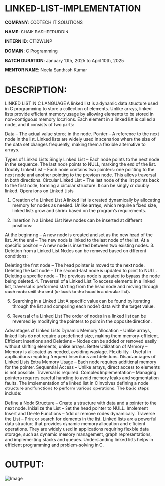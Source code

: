 # LINKED-LIST-IMPLEMENTATION

**COMPANY**: CODTECH IT SOLUTIONS

**NAME**: SHAIK BASHEERUDDIN

**INTERN ID**: CT12WLNP

**DOMAIN**: C Programming

**BATCH DURATION**: January 10th, 2025 to April 10th, 2025

**MENTOR NAME**: Neela Santhosh Kumar

# DESCRIPTION:
LINKED LIST IN C LANGUAGE
A linked list is a dynamic data structure used in C programming to store a collection of elements. Unlike arrays, linked lists provide efficient memory usage by allowing elements to be stored in non-contiguous memory locations. Each element in a linked list is called a node, and it consists of two parts:

Data – The actual value stored in the node.
Pointer – A reference to the next node in the list.
Linked lists are widely used in scenarios where the size of the data set changes frequently, making them a flexible alternative to arrays.

Types of Linked Lists
Singly Linked List – Each node points to the next node in the sequence. The last node points to NULL, marking the end of the list.
Doubly Linked List – Each node contains two pointers: one pointing to the next node and another pointing to the previous node. This allows traversal in both directions.
Circular Linked List – The last node of the list points back to the first node, forming a circular structure. It can be singly or doubly linked.
Operations on Linked Lists
1. Creation of a Linked List
A linked list is created dynamically by allocating memory for nodes as needed. Unlike arrays, which require a fixed size, linked lists grow and shrink based on the program’s requirements.

2. Insertion in a Linked List
New nodes can be inserted at different positions:

At the beginning – A new node is created and set as the new head of the list.
At the end – The new node is linked to the last node of the list.
At a specific position – A new node is inserted between two existing nodes.
3. Deletion from a Linked List
Nodes can be removed based on different conditions:

Deleting the first node – The head pointer is moved to the next node.
Deleting the last node – The second-last node is updated to point to NULL.
Deleting a specific node – The previous node is updated to bypass the node being deleted.
4. Traversal of a Linked List
To access elements in a linked list, traversal is performed starting from the head node and moving through each node until the end (or back to the head in a circular list).

5. Searching in a Linked List
A specific value can be found by iterating through the list and comparing each node’s data with the target value.

6. Reversal of a Linked List
The order of nodes in a linked list can be reversed by modifying the pointers to point in the opposite direction.

Advantages of Linked Lists
Dynamic Memory Allocation – Unlike arrays, linked lists do not require a predefined size, making them memory-efficient.
Efficient Insertions and Deletions – Nodes can be added or removed easily without shifting elements, unlike arrays.
Better Utilization of Memory – Memory is allocated as needed, avoiding wastage.
Flexibility – Useful in applications requiring frequent insertions and deletions.
Disadvantages of Linked Lists
Extra Memory Usage – Each node requires additional memory for the pointer.
Sequential Access – Unlike arrays, direct access to elements is not possible. Traversal is required.
Complex Implementation – Managing pointers requires careful handling to avoid memory leaks and segmentation faults.
The implementation of a linked list in C involves defining a node structure and functions to perform various operations. The basic steps include:

Define a Node Structure – Create a structure with data and a pointer to the next node.
Initialize the List – Set the head pointer to NULL.
Implement Insert and Delete Functions – Add or remove nodes dynamically.
Traverse the List – Print or search for elements in the list.
Linked lists are a powerful data structure that provides dynamic memory allocation and efficient operations. They are widely used in applications requiring flexible data storage, such as dynamic memory management, graph representations, and implementing stacks and queues. Understanding linked lists helps in efficient programming and problem-solving in C.

# OUTPUT:
![Image](https://github.com/user-attachments/assets/12f768e2-b60d-4329-8bc4-362a94aea2e7)
